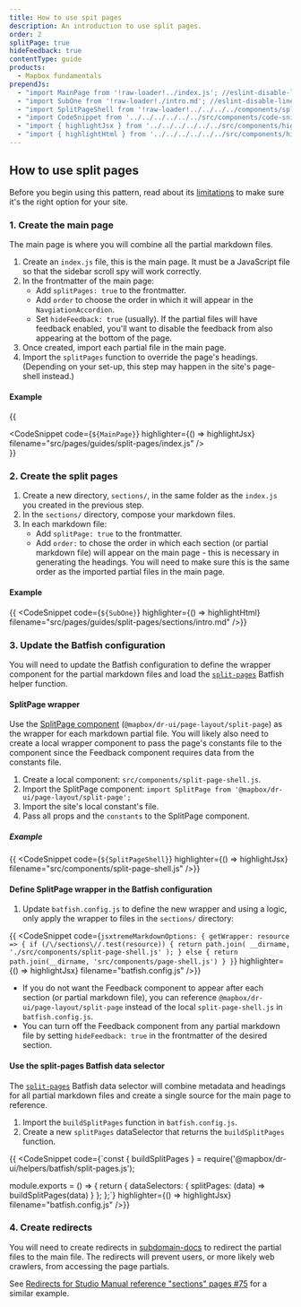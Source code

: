 ```yaml
---
title: How to use spit pages
description: An introduction to use split pages.
order: 2
splitPage: true
hideFeedback: true
contentType: guide
products:
  - Mapbox fundamentals
prependJs:
  - "import MainPage from '!raw-loader!../index.js'; //eslint-disable-line"
  - "import SubOne from '!raw-loader!./intro.md'; //eslint-disable-line"
  - "import SplitPageShell from '!raw-loader!../../../../components/split-page-shell.js'; //eslint-disable-line"
  - "import CodeSnippet from '../../../../../../src/components/code-snippet/code-snippet';"
  - "import { highlightJsx } from '../../../../../../src/components/highlight/jsx';"
  - "import { highlightHtml } from '../../../../../../src/components/highlight/html';"
---
```


## How to use split pages

Before you begin using this pattern, read about its [limitations](#limitations) to make sure it's the right option for your site.

### 1. Create the main page

The main page is where you will combine all the partial markdown files.

1. Create an `index.js` file, this is the main page. It must be a JavaScript file so that the sidebar scroll spy will work correctly.
2. In the frontmatter of the main page:
   - Add `splitPages: true` to the frontmatter.
   - Add `order` to choose the order in which it will appear in the `NavgiationAccordion`.
   - Set `hideFeedback: true` (usually). If the partial files will have feedback enabled, you'll want to disable the feedback from also appearing at the bottom of the page.
3. Once created, import each partial file in the main page.
4. Import the `splitPages` function to override the page's headings. (Depending on your set-up, this step may happen in the site's page-shell instead.)

#### Example

{{ <div className="mb18"><CodeSnippet code={`${MainPage}`} highlighter={() => highlightJsx} filename="src/pages/guides/split-pages/index.js" /></div>}}

### 2. Create the split pages

1. Create a new directory, `sections/`, in the same folder as the `index.js` you created in the previous step.
2. In the `sections/` directory, compose your markdown files.
3. In each markdown file:
   - Add `splitPage: true` to the frontmatter.
   - Add `order:` to chose the order in which each section (or partial markdown file) will appear on the main page - this is necessary in generating the headings. You will need to make sure this is the same order as the imported partial files in the main page.

#### Example

{{ <CodeSnippet code={`${SubOne}`} highlighter={() => highlightHtml} filename="src/pages/guides/split-pages/sections/intro.md" />}}

### 3. Update the Batfish configuration

You will need to update the Batfish configuration to define the wrapper component for the partial markdown files and load the [`split-pages`](/dr-ui/guides/batfish-helpers/#split-pages) Batfish helper function.

#### SplitPage wrapper

Use the [SplitPage component](https://github.com/mapbox/dr-ui/blob/main/src/components/page-layout/split-page.js) (`@mapbox/dr-ui/page-layout/split-page`) as the wrapper for each markdown partial file. You will likely also need to create a local wrapper component to pass the page's constants file to the component since the Feedback component requires data from the constants file.

1. Create a local component: `src/components/split-page-shell.js`.
2. Import the SplitPage component: `import SplitPage from '@mapbox/dr-ui/page-layout/split-page';`
3. Import the site's local constant's file.
4. Pass all props and the `constants` to the SplitPage component.

##### Example

{{ <CodeSnippet code={`${SplitPageShell}`} highlighter={() => highlightJsx} filename="src/components/split-page-shell.js" />}}

#### Define SplitPage wrapper in the Batfish configuration

1. Update `batfish.config.js` to define the new wrapper and using a logic, only apply the wrapper to files in the `sections/` directory:

{{ <CodeSnippet code={`jsxtremeMarkdownOptions: {
getWrapper: resource => {
 if (/\/sections\//.test(resource)) {
   return path.join(
     __dirname,
     './src/components/split-page-shell.js'
   );
 } else {
   return path.join(__dirname, 'src/components/page-shell.js')
 }
}`} highlighter={() => highlightJsx} filename="batfish.config.js" />}}

- If you do not want the Feedback component to appear after each section (or partial markdown file), you can reference `@mapbox/dr-ui/page-layout/split-page` instead of the local `split-page-shell.js` in `batfish.config.js`.
- You can turn off the Feedback component from any partial markdown file by setting `hideFeedback: true` in the frontmatter of the desired section.

#### Use the split-pages Batfish data selector

The [`split-pages`](/dr-ui/guides/batfish-helpers/#split-pages) Batfish data selector will combine metadata and headings for all partial markdown files and create a single source for the main page to reference.

1. Import the `buildSplitPages` function in `batfish.config.js`.
2. Create a new `splitPages` dataSelector that returns the `buildSplitPages` function.

<!-- copyeditor ignore mapbox -->

{{ <CodeSnippet code={`const {
buildSplitPages
} = require('@mapbox/dr-ui/helpers/batfish/split-pages.js');

module.exports = () => {
return {
dataSelectors: {
splitPages: (data) => buildSplitPages(data)
}
};
};`} highlighter={() => highlightJsx} filename="batfish.config.js" />}}

### 4. Create redirects

You will need to create redirects in [subdomain-docs](https://github.com/mapbox/subdomain-docs) to redirect the partial files to the main file. The redirects will prevent users, or more likely web crawlers, from accessing the page partials.

See [Redirects for Studio Manual reference "sections" pages #75](https://github.com/mapbox/subdomain-docs/pull/75) for a similar example.
